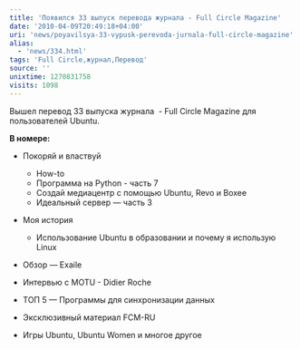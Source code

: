 ```yaml
---
title: 'Появился 33 выпуск перевода журнала - Full Circle Magazine'
date: '2010-04-09T20:49:18+04:00'
uri: 'news/poyavilsya-33-vypusk-perevoda-jurnala-full-circle-magazine'
alias: 
  - 'news/334.html'
tags: 'Full Circle,журнал,Перевод'
source: ''
unixtime: 1270831758
visits: 1098
---
```

Вышел перевод 33 выпуска журнала  - Full Circle Magazine для пользователей Ubuntu.

**В номере:**

*   Покоряй и властвуй
    *   How-to
    *   Программа на Python - часть 7
    *   Создай медиацентр с помощью Ubuntu, Revo и Boxee
    *   Идеальный сервер — часть 3

*   Моя история
    *   Использование Ubuntu в образовании и почему я использую Linux

*   Обзор — Exaile

*   Интервью с MOTU - Didier Roche

*   ТОП 5 — Программы для синхронизации данных

*   Эксклюзивный материал FCM-RU

*   Игры Ubuntu, Ubuntu Women и многое другое
